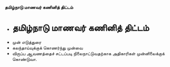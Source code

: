 **தமிழ்நாடு மாணவர் கணினித் திட்டம்**
- # தமிழ்நாடு மாணவர் கணினித் திட்டம்
- முன் எடுத்துரை
- கலந்தாய்வுக்குக் கொணர்ந்து முன்வை
- விருப்ப ஆவணத்தைச் சட்டப்படி நிலைநாட்டுவதற்காக அதிகாரிகள் முன்னிலைக்குக் கொண்டுவா.

